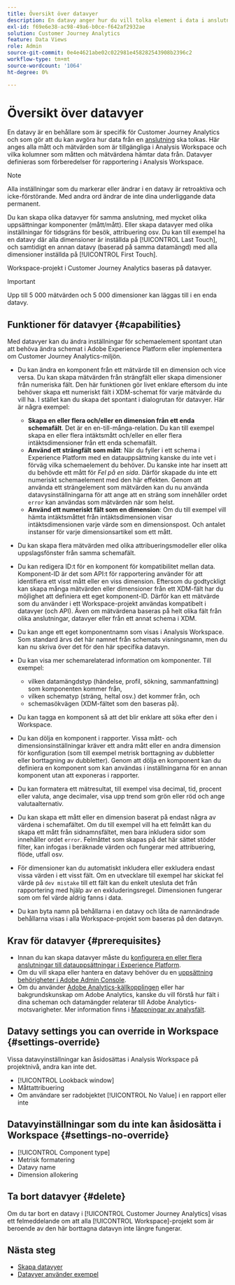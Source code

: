```yaml
---
title: Översikt över datavyer
description: En datavy anger hur du vill tolka element i data i anslutningen Customer Journey Analytics, t.ex. mått, dimensioner, sessioner osv.
exl-id: f69e6e38-ac98-49a6-b0ce-f642af2932ae
solution: Customer Journey Analytics
feature: Data Views
role: Admin
source-git-commit: 0e4e4621abe02c022981e458282543908b2396c2
workflow-type: tm+mt
source-wordcount: '1064'
ht-degree: 0%

---
```


# Översikt över datavyer

En datavy är en behållare som är specifik för Customer Journey Analytics och som gör att du kan avgöra hur data från en [anslutning](/help/connections/create-connection.md) ska tolkas. Här anges alla mått och mätvärden som är tillgängliga i Analysis Workspace och vilka kolumner som måtten och mätvärdena hämtar data från. Datavyer definieras som förberedelser för rapportering i Analysis Workspace.

>[!NOTE]
>
>Alla inställningar som du markerar eller ändrar i en datavy är retroaktiva och icke-förstörande. Med andra ord ändrar de inte dina underliggande data permanent.

Du kan skapa olika datavyer för samma anslutning, med mycket olika uppsättningar komponenter (mått/mått). Eller skapa datavyer med olika inställningar för tidsgräns för besök, attribuering osv. Du kan till exempel ha en datavy där alla dimensioner är inställda på [!UICONTROL Last Touch], och samtidigt en annan datavy (baserad på samma datamängd) med alla dimensioner inställda på [!UICONTROL First Touch].

Workspace-projekt i Customer Journey Analytics baseras på datavyer.

>[!IMPORTANT]
>
>Upp till 5 000 mätvärden och 5 000 dimensioner kan läggas till i en enda datavy.

## Funktioner för datavyer {#capabilities}

Med datavyer kan du ändra inställningar för schemaelement spontant utan att behöva ändra schemat i Adobe Experience Platform eller implementera om Customer Journey Analytics-miljön.

* Du kan ändra en komponent från ett mätvärde till en dimension och vice versa. Du kan skapa mätvärden från strängfält eller skapa dimensioner från numeriska fält. Den här funktionen gör livet enklare eftersom du inte behöver skapa ett numeriskt fält i XDM-schemat för varje mätvärde du vill ha. I stället kan du skapa det spontant i dialogrutan för datavyer. Här är några exempel:
   * **Skapa en eller flera och/eller en dimension från ett enda schemafält**. Det är en en-till-många-relation. Du kan till exempel skapa en eller flera intäktsmått och/eller en eller flera intäktsdimensioner från ett enda schemafält.
   * **Använd ett strängfält som mått**: När du fyller i ett schema i Experience Platform med en datauppsättning kanske du inte vet i förväg vilka schemaelement du behöver. Du kanske inte har insett att du behövde ett mått för *Fel på en sida*. Därför skapade du inte ett numeriskt schemaelement med den här effekten. Genom att använda ett strängelement som mätvärden kan du nu använda datavysinställningarna för att ange att en sträng som innehåller ordet `error` kan användas som mätvärden när som helst.
   * **Använd ett numeriskt fält som en dimension**: Om du till exempel vill hämta intäktsmåttet från intäktsdimensionen visar intäktsdimensionen varje värde som en dimensionspost. Och antalet instanser för varje dimensionsartikel som ett mått.

* Du kan skapa flera mätvärden med olika attribueringsmodeller eller olika uppslagsfönster från samma schemafält.

* Du kan redigera ID:t för en komponent för kompatibilitet mellan data. Komponent-ID är det som API:t för rapportering använder för att identifiera ett visst mått eller en viss dimension. Eftersom du godtyckligt kan skapa många mätvärden eller dimensioner från ett XDM-fält har du möjlighet att definiera ett eget komponent-ID. Därför kan ett mätvärde som du använder i ett Workspace-projekt användas kompatibelt i datavyer (och API). Även om mätvärdena baseras på helt olika fält från olika anslutningar, datavyer eller från ett annat schema i XDM.

* Du kan ange ett eget komponentnamn som visas i Analysis Workspace. Som standard ärvs det här namnet från schemats visningsnamn, men du kan nu skriva över det för den här specifika datavyn.

* Du kan visa mer schemarelaterad information om komponenter. Till exempel:

   * vilken datamängdstyp (händelse, profil, sökning, sammanfattning) som komponenten kommer från,
   * vilken schematyp (sträng, heltal osv.) det kommer från, och
   * schemasökvägen (XDM-fältet som den baseras på).

* Du kan tagga en komponent så att det blir enklare att söka efter den i Workspace.

* Du kan dölja en komponent i rapporter. Vissa mått- och dimensionsinställningar kräver ett andra mått eller en andra dimension för konfiguration (som till exempel metrisk borttagning av dubbletter eller borttagning av dubbletter). Genom att dölja en komponent kan du definiera en komponent som kan användas i inställningarna för en annan komponent utan att exponeras i rapporter.

* Du kan formatera ett mätresultat, till exempel visa decimal, tid, procent eller valuta, ange decimaler, visa upp trend som grön eller röd och ange valutaalternativ.

* Du kan skapa ett mått eller en dimension baserat på endast några av värdena i schemafältet. Om du till exempel vill ha ett felmått kan du skapa ett mått från sidnamnsfältet, men bara inkludera sidor som innehåller ordet `error`. Felmåttet som skapas på det här sättet stöder filter, kan infogas i beräknade värden och fungerar med attribuering, flöde, utfall osv.

* För dimensioner kan du automatiskt inkludera eller exkludera endast vissa värden i ett visst fält. Om en utvecklare till exempel har skickat fel värde på `dev mistake` till ett fält kan du enkelt utesluta det från rapportering med hjälp av en exkluderingsregel. Dimensionen fungerar som om fel värde aldrig fanns i data.

* Du kan byta namn på behållarna i en datavy och låta de namnändrade behållarna visas i alla Workspace-projekt som baseras på den datavyn.

## Krav för datavyer {#prerequisites}

* Innan du kan skapa datavyer måste du [konfigurera en eller flera anslutningar till datauppsättningar i Experience Platform](/help/connections/create-connection.md).
* Om du vill skapa eller hantera en datavy behöver du en [uppsättning behörigheter i Adobe Admin Console](https://experienceleague.adobe.com/en/docs/analytics-platform/using/cja-overview/cja-overview).
* Om du använder [Adobe Analytics-källkopplingen](/help/data-ingestion/analytics.md) eller har bakgrundskunskap om Adobe Analytics, kanske du vill förstå hur fält i dina scheman och datamängder relaterar till Adobe Analytics-motsvarigheter. Mer information finns i [Mappningar av analysfält](https://experienceleague.adobe.com/en/docs/experience-platform/sources/connectors/adobe-applications/mapping/analytics).

## Datavy settings you can override in Workspace {#settings-override}

Vissa datavyinställningar kan åsidosättas i Analysis Workspace på projektnivå, andra kan inte det.

* [!UICONTROL Lookback window]
* Måttattribuering
* Om användare ser radobjektet [!UICONTROL No Value] i en rapport eller inte

## Datavyinställningar som du inte kan åsidosätta i Workspace {#settings-no-override}

* [!UICONTROL Component type]
* Metrisk formatering
* Datavy name
* Dimension allokering

## Ta bort datavyer {#delete}

Om du tar bort en datavy i [!UICONTROL Customer Journey Analytics] visas ett felmeddelande om att alla [!UICONTROL Workspace]-projekt som är beroende av den här borttagna datavyn inte längre fungerar.

## Nästa steg

* [Skapa datavyer](/help/data-views/create-dataview.md)
* [Datavyer använder exempel](/help/use-cases/data-views/data-views-usecases.md)
